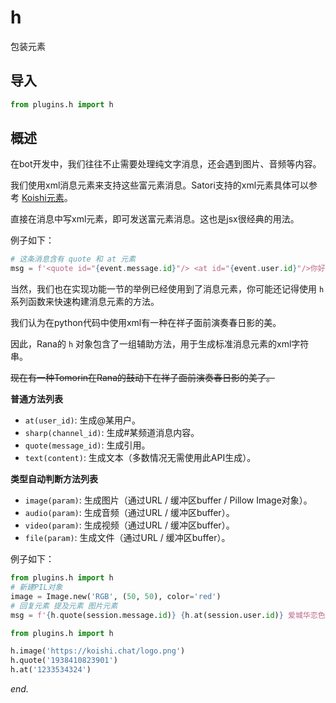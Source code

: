 
# h 
包装元素

## 导入

```python
from plugins.h import h
```

## 概述

在bot开发中，我们往往不止需要处理纯文字消息，还会遇到图片、音频等内容。

我们使用xml消息元素来支持这些富元素消息。Satori支持的xml元素具体可以参考 [Koishi元素](https://koishi.chat/zh-CN/api/message/elements.html)。   

直接在消息中写xml元素，即可发送富元素消息。这也是jsx很经典的用法。

例子如下：

```python
# 这条消息含有 quote 和 at 元素
msg = f'<quote id="{event.message.id}"/> <at id="{event.user.id}"/>你好'
```

当然，我们也在实现功能一节的举例已经使用到了消息元素，你可能还记得使用 `h` 系列函数来快速构建消息元素的方法。

我们认为在python代码中使用xml有一种在祥子面前演奏春日影的美。

因此，Rana的 `h` 对象包含了一组辅助方法，用于生成标准消息元素的xml字符串。

~~现在有一种Tomorin在Rana的鼓动下在祥子面前演奏春日影的美了。~~

**普通方法列表**

- `at(user_id)`: 生成@某用户。
- `sharp(channel_id)`: 生成#某频道消息内容。
- `quote(message_id)`: 生成引用。
- `text(content)`: 生成文本（多数情况无需使用此API生成）。

**类型自动判断方法列表**

- `image(param)`: 生成图片（通过URL / 缓冲区buffer / Pillow Image对象）。
- `audio(param)`: 生成音频（通过URL / 缓冲区buffer）。
- `video(param)`: 生成视频（通过URL / 缓冲区buffer）。
- `file(param)`: 生成文件（通过URL / 缓冲区buffer）。


例子如下：

```python
from plugins.h import h
# 新建PIL对象
image = Image.new('RGB', (50, 50), color='red')
# 回复元素 提及元素 图片元素
msg = f'{h.quote(session.message.id)} {h.at(session.user.id)} 爱城华恋色图：{h.image(image)}'

```
```python
from plugins.h import h

h.image('https://koishi.chat/logo.png')
h.quote('1938410823901')
h.at('1233534324')
```

*end.*

